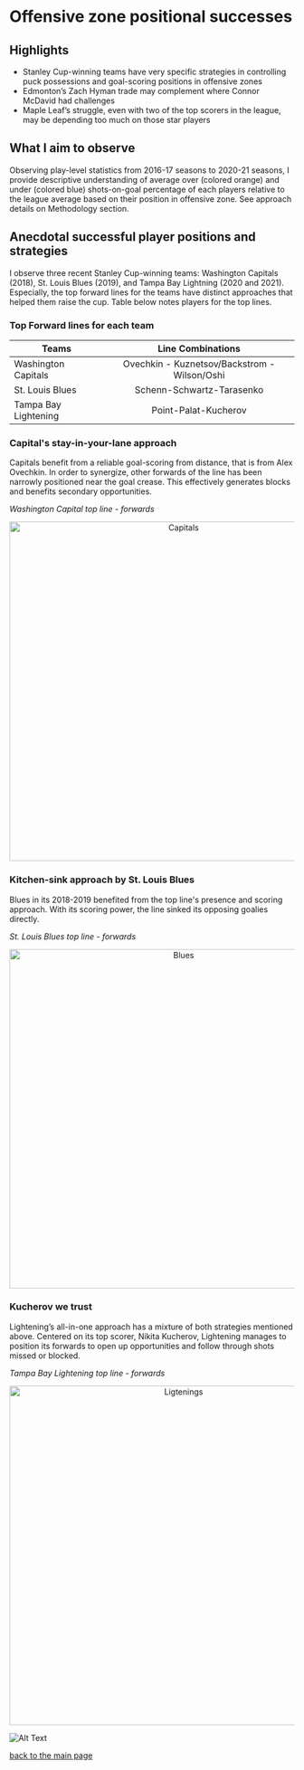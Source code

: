 # Offensive zone positional successes

## Highlights

*	Stanley Cup-winning teams have very specific strategies in controlling puck possessions and goal-scoring positions in offensive zones
* Edmonton’s Zach Hyman trade may complement where Connor McDavid had challenges
* Maple Leaf’s struggle, even with two of the top scorers in the league, may be depending too much on those star players

## What I aim to observe

Observing play-level statistics from 2016-17 seasons to 2020-21 seasons, I provide descriptive understanding of average over (colored orange) and under (colored blue) shots-on-goal percentage of each players relative to the league average based on their position in offensive zone. See approach details on Methodology section.

## Anecdotal successful player positions and strategies
I observe three recent Stanley Cup-winning teams: Washington Capitals (2018), St. Louis Blues (2019), and Tampa Bay Lightning (2020 and 2021). Especially, the top forward lines for the teams have distinct approaches that helped them raise the cup. Table below notes players for the top lines.

### Top Forward lines for each team

| Teams | Line Combinations |
| --- | :---: | 
| Washington Capitals | Ovechkin - Kuznetsov/Backstrom - Wilson/Oshi |
| St. Louis Blues | Schenn-Schwartz-Tarasenko |
| Tampa Bay Lightening | Point-Palat-Kucherov |

### Capital's stay-in-your-lane approach
Capitals benefit from a reliable goal-scoring from distance, that is from Alex Ovechkin. In order to synergize, other forwards of the line has been narrowly positioned near the goal crease. This effectively generates blocks and benefits secondary opportunities. 

*Washington Capital top line - forwards*
<p align="center">
  <img src="https://github.com/justinjoliver/NHL-Analytics/blob/main/dev/positional_success_forwards/gif_caps_18.gif" alt="Capitals" width="600"/>
</p>

### Kitchen-sink approach by St. Louis Blues
Blues in its 2018-2019 benefited from the top line's presence and scoring approach. With its scoring power, the line sinked its opposing goalies directly.

*St. Louis Blues top line - forwards*
<p align="center">
  <img src="https://github.com/justinjoliver/NHL-Analytics/blob/main/dev/positional_success_forwards/gif_stl_2019.gif" alt="Blues" width="600"/>
</p>

### Kucherov we trust
Lightening’s all-in-one approach has a mixture of both strategies mentioned above. Centered on its top scorer, Nikita Kucherov, Lightening manages to position its forwards to open up opportunities and follow through shots missed or blocked.

*Tampa Bay Lightening top line - forwards*
<p align="center">
  <img src="https://github.com/justinjoliver/NHL-Analytics/blob/main/dev/positional_success_forwards/gif_tbl_2021.gif" alt="Ligtenings" width="600"/>
</p>

![Alt Text](https://github.com/justinjoliver/NHL-Analytics/blob/main/dev/positional_success_forwards/gif_tbl_2021.gif?raw=true)

[back to the main page](../index.md)